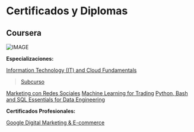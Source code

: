 # Certificados y Diplomas


## Coursera

![IMAGE](https://seekvectorlogo.com/wp-content/uploads/2022/02/coursera-vector-logo-2022.png)

**Especializaciones:** 

[Information Technology (IT) and Cloud Fundamentals](https://www.coursera.org/account/accomplishments/specialization/certificate/7Q4WDZRGHJ6Z)
 >[Subcurso](https://www.coursera.org/account/accomplishments/specialization/UQCAXD7BU23B)

[Marketing con Redes Sociales](https://www.coursera.org/account/accomplishments/specialization/SX66PCBSX92R)
[Machine Learning for Trading](https://www.coursera.org/account/accomplishments/specialization/4HUYSNLG3HZZ)
[Python, Bash and SQL Essentials for Data Engineering](https://www.coursera.org/account/accomplishments/specialization/UQCAXD7BU23B)

**Certificados Profesionales:**

[Google Digital Marketing & E-commerce](https://www.coursera.org/account/accomplishments/professional-cert/T3BXQL63WULG)
